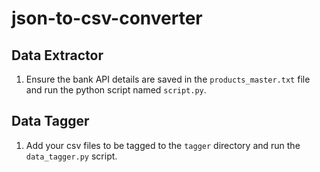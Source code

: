 # json-to-csv-converter

## Data Extractor
1. Ensure the bank API details are saved in the `products_master.txt` file and run the python script named `script.py`.

## Data Tagger
1. Add your csv files to be tagged to the `tagger` directory and run the `data_tagger.py` script.